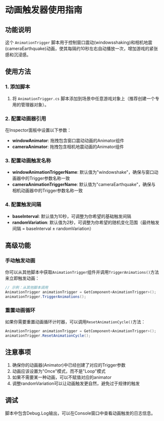# 动画触发器使用指南

## 功能说明

这个 `AnimationTrigger` 脚本用于控制窗口震动(windowsshaking)和相机地震(cameraEarthquake)动画，使其每隔约10秒左右自动播放一次，增加游戏的紧张感和沉浸感。

## 使用方法

### 1. 添加脚本

1. 将 `AnimationTrigger.cs` 脚本添加到场景中任意游戏对象上（推荐创建一个专用的管理器对象）。

### 2. 配置动画器引用

在Inspector面板中设置以下参数：

- **windowAnimator**: 拖拽包含窗口震动动画的Animator组件
- **cameraAnimator**: 拖拽包含相机地震动画的Animator组件

### 3. 配置动画触发名称

- **windowAnimationTriggerName**: 默认值为"windowshake"，确保与窗口动画器中的Trigger参数名称一致
- **cameraAnimationTriggerName**: 默认值为"cameraEarthquake"，确保与相机动画器中的Trigger参数名称一致

### 4. 配置触发间隔

- **baseInterval**: 默认值为10秒，可调整为你希望的基础触发间隔
- **randomVariation**: 默认值为2秒，可调整为你希望的随机变化范围（最终触发间隔 = baseInterval ± randomVariation）

## 高级功能

### 手动触发动画

你可以从其他脚本中获取`AnimationTrigger`组件并调用`TriggerAnimations()`方法来立即触发动画：

```csharp
// 示例：从其他脚本调用
AnimationTrigger animationTrigger = GetComponent<AnimationTrigger>();
animationTrigger.TriggerAnimations();
```

### 重置动画循环

如果你需要重置动画循环计时器，可以调用`ResetAnimationCycle()`方法：

```csharp
AnimationTrigger animationTrigger = GetComponent<AnimationTrigger>();
animationTrigger.ResetAnimationCycle();
```

## 注意事项

1. 确保你的动画器(Animator)中已经创建了对应的Trigger参数
2. 动画应该设置为"Once"模式，而不是"Loop"模式
3. 如果不需要某一种动画，可以不赋值对应的animator
4. 调整randomVariation可以让动画触发更自然，避免过于规律的触发

## 调试

脚本中包含Debug.Log输出，可以在Console窗口中查看动画触发的日志信息。